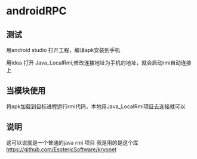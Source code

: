﻿# androidRPC

## 测试
 用android studio 打开工程，编译apk安装到手机

 用idea 打开 Java_LocalRmi,修改连接地址为手机的地址，就会启动rmi自动连接上

 ## 当模块使用
 将apk加载到目标进程运行rmi代码，本地用Java_LocalRmi项目去连接就可以

 ## 说明
 这可以说就是一个普通的java rmi 项目
 我是用的是这个库
 https://github.com/EsotericSoftware/kryonet
 

 
